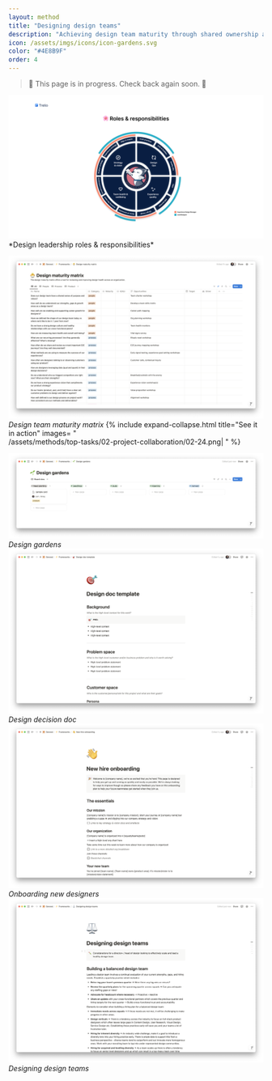 ```yaml
---
layout: method
title: "Designing design teams"
description: "Achieving design team maturity through shared ownership and accountability of goals and outcomes."
icon: /assets/imgs/icons/icon-gardens.svg
color: "#4E8B9F"
order: 4
---
```


> 🚧 This page is in progress. Check back again soon. 🚧

<img src="/assets/work/trello/Trello14.png" alt="Design leadership roles & responsibilities">
*Design leadership roles & responsibilities*

![Design team maturity matrix](/assets/methods/design-team-maturity/01-framework-maturity-matrix.png)
*Design team maturity matrix*
{% include expand-collapse.html
  title="See it in action"
  images=
  "  
  /assets/methods/top-tasks/02-project-collaboration/02-24.png|
  "
%}

![Design gardens](/assets/methods/design-team-maturity/02-framework-design-gardens.png)
*Design gardens*
![Design decision document](/assets/methods/design-team-maturity/03-framework-design-doc.png)
*Design decision doc*
![Onboarding new designers](/assets/methods/design-team-maturity/04-framework-onboarding.png)
*Onboarding new designers*
![Designing design teams](/assets/methods/design-team-maturity/05-framework-designing-teams.png)
*Designing design teams*
